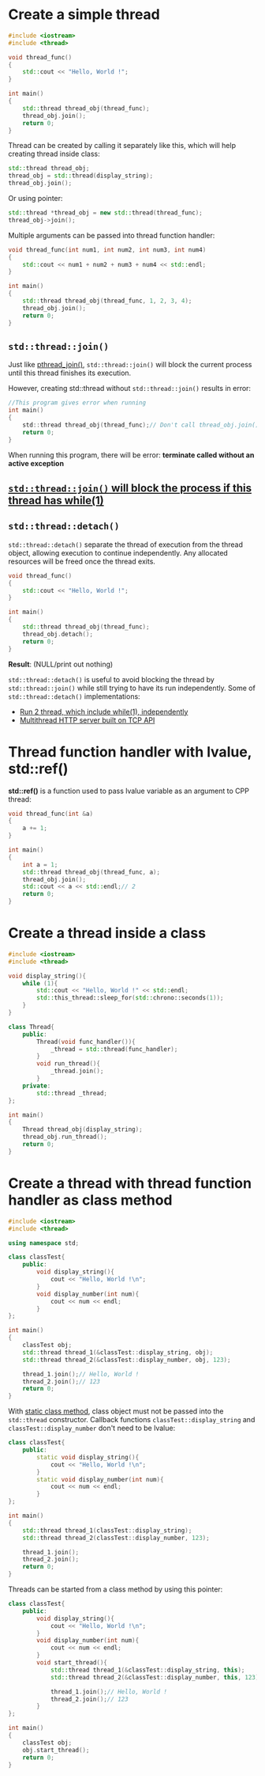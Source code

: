# Create a simple thread

```cpp
#include <iostream>
#include <thread>

void thread_func()
{
    std::cout << "Hello, World !";
}

int main()
{
    std::thread thread_obj(thread_func);
    thread_obj.join();
    return 0;
}
```
Thread can be created by calling it separately like this, which will help creating thread inside class:
```cpp
std::thread thread_obj;
thread_obj = std::thread(display_string);
thread_obj.join();
```
Or using pointer:
```cpp
std::thread *thread_obj = new std::thread(thread_func);
thread_obj->join();
```
Multiple arguments can be passed into thread function handler:
```cpp
void thread_func(int num1, int num2, int num3, int num4)
{
    std::cout << num1 + num2 + num3 + num4 << std::endl;
}

int main()
{
    std::thread thread_obj(thread_func, 1, 2, 3, 4);
    thread_obj.join();
    return 0;
}
```
## ``std::thread::join()``
Just like [pthread_join()](https://github.com/TranPhucVinh/C/blob/master/Physical%20layer/Thread/API.md#pthread_join), ``std::thread::join()`` will block the current process until this thread finishes its execution.

However, creating std::thread without ``std::thread::join()`` results in error:
```c
//This program gives error when running
int main()
{
    std::thread thread_obj(thread_func);// Don't call thread_obj.join() after this results in error
    return 0;
}
```
When running this program, there will be error: **terminate called without an active exception**

## [``std::thread::join()`` will block the process if this thread has while(1)](https://github.com/TranPhucVinh/Cplusplus/blob/master/Physical%20layer/Thread/Fundamental%20concepts.md#stdthreadjoin-will-block-the-process-if-this-thread-has-while1)
## ``std::thread::detach()``
``std::thread::detach()`` separate the thread of execution from the thread object, allowing execution to continue independently. Any allocated resources will be freed once the thread exits.
```cpp
void thread_func()
{
    std::cout << "Hello, World !";
}

int main()
{
    std::thread thread_obj(thread_func);
	thread_obj.detach();
    return 0;
}
```
**Result**: (NULL/print out nothing)

 ``std::thread::detach()`` is useful to avoid blocking the thread by ``std::thread::join()`` while still trying to have its run independently. Some of  ``std::thread::detach()`` implementations:
* [Run 2 thread, which include while(1), independently](https://github.com/TranPhucVinh/Cplusplus/blob/master/Physical%20layer/Thread/Fundamental%20concepts.md#stdthreadjoin-will-block-the-process-if-this-thread-has-while1)
* [Multithread HTTP server built on TCP API]()
# Thread function handler with lvalue, std::ref()
**std::ref()** is a function used to pass lvalue variable as an argument to CPP thread:
```cpp
void thread_func(int &a)
{
    a += 1;
}

int main()
{
    int a = 1;
    std::thread thread_obj(thread_func, a);
    thread_obj.join();
    std::cout << a << std::endl;// 2
    return 0;
}
```
# Create a thread inside a class
```cpp
#include <iostream>
#include <thread>

void display_string(){
	while (1){
        std::cout << "Hello, World !" << std::endl;
        std::this_thread::sleep_for(std::chrono::seconds(1));
    }
}

class Thread{
	public:
		Thread(void func_handler()){
			_thread = std::thread(func_handler);
		}
		void run_thread(){
			_thread.join();
		}
	private:
		std::thread _thread;
};

int main()
{
	Thread thread_obj(display_string);
	thread_obj.run_thread();
    return 0;
}
```

# Create a thread with thread function handler as class method

```cpp
#include <iostream>
#include <thread>

using namespace std;

class classTest{
	public:
		void display_string(){
			cout << "Hello, World !\n";
		}
		void display_number(int num){
			cout << num << endl;
		}
};

int main()
{
	classTest obj;
    std::thread thread_1(&classTest::display_string, obj);
	std::thread thread_2(&classTest::display_number, obj, 123);

    thread_1.join();// Hello, World !
	thread_2.join();// 123
    return 0;
}
```
With [static class method](../../Object-oriented%20programming/Method%20of%20class.md#static%20member%20methods), class object must not be passed into the ``std::thread`` constructor. Callback functions ``classTest::display_string`` and ``classTest::display_number`` don't need to be lvalue:

```cpp
class classTest{
	public:
		static void display_string(){
			cout << "Hello, World !\n";
		}
		static void display_number(int num){
			cout << num << endl;
		}
};

int main()
{
    std::thread thread_1(classTest::display_string);
	std::thread thread_2(classTest::display_number, 123);

    thread_1.join();
	thread_2.join();
    return 0;
}
```
Threads can be started from a class method by using this pointer:
```cpp
class classTest{
	public:
		void display_string(){
			cout << "Hello, World !\n";
		}
		void display_number(int num){
			cout << num << endl;
		}
		void start_thread(){
			std::thread thread_1(&classTest::display_string, this);
			std::thread thread_2(&classTest::display_number, this, 123);

			thread_1.join();// Hello, World !
			thread_2.join();// 123
		}
};

int main()
{
	classTest obj;
	obj.start_thread();
    return 0;
}
```
